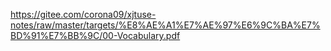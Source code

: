 https://gitee.com/corona09/xjtuse-notes/raw/master/targets/%E8%AE%A1%E7%AE%97%E6%9C%BA%E7%BD%91%E7%BB%9C/00-Vocabulary.pdf
